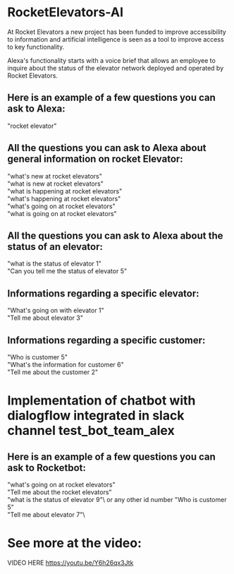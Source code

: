 # RocketElevators-AI


At Rocket Elevators a new project has been funded to improve accessibility to information and artificial intelligence is seen as a tool to improve access to key functionality.

Alexa's functionality starts with a voice brief that allows an employee to inquire about the status of the elevator network deployed and operated by Rocket Elevators.

## Here is an example of a few questions you can ask to Alexa:
"rocket elevator"

## All the questions you can ask to Alexa about general information on rocket Elevator:
"what's new at rocket elevators"\
"what is new at rocket elevators"\
"what is happening at rocket elevators"\
"what's happening at rocket elevators"\
"what's going on at rocket elevators"\
"what is going on at rocket elevators"


## All the questions you can ask to Alexa about the status of an elevator:
"what is the status of elevator 1"\
"Can you tell me the status of elevator 5"


## Informations regarding a specific elevator:
"What's going on with elevator 1"\
"Tell me about elevator 3"


## Informations regarding a specific customer:
"Who is customer 5"\
"What's the information for customer 6"\
"Tell me about the customer 2"


# Implementation of chatbot with dialogflow integrated in slack channel test_bot_team_alex

## Here is an example of a few questions you can ask to Rocketbot:
"what's going on at rocket elevators"\
"Tell me about the rocket elevators"\
"what is the status of elevator 9"\ or any other id number
"Who is customer 5"\
"Tell me about elevator 7"\

# See more at the video:

VIDEO HERE https://youtu.be/Y6h26qx3Jtk
